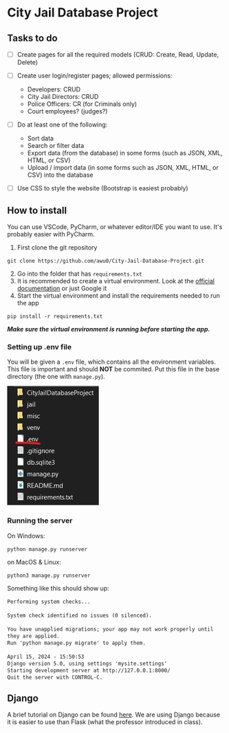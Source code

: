 # City Jail Database Project

## Tasks to do
- [ ] Create pages for all the required models (CRUD: Create, Read, Update, Delete)
- [ ] Create user login/register pages; allowed permissions:
   - Developers: CRUD
   - City Jail Directors: CRUD
   - Police Officers: CR (for Criminals only)
   - Court employees? (judges?)
- [ ] Do at least one of the following:
   -  Sort data 
   - Search or filter data 
   - Export data (from the database) in some forms (such as JSON, XML, HTML, or CSV)
   - Upload / import data (in some forms such as JSON, XML, HTML, or CSV) into the database
- [ ] Use CSS to style the website (Bootstrap is easiest probably)


## How to install

You can use VSCode, PyCharm, or whatever editor/IDE you want to use.
It's probably easier with PyCharm.

1. First clone the git repository

```
git clone https://github.com/awu0/City-Jail-Database-Project.git
```

2. Go into the folder that has `requirements.txt`
3. It is recommended to create a virtual environment. Look at
   the [official documentation](https://docs.python.org/3/library/venv.html) or just Google it
4. Start the virtual environment and install the requirements needed to run the app

```
pip install -r requirements.txt
```

***Make sure the virtual environment is running before starting the app.***

### Setting up .env file

You will be given a `.env` file, which contains all the environment variables. This file is important and should **NOT**
be commited. Put this file in the base directory (the one with `manage.py`).

![img.png](misc/folder_with_env_file.png)

### Running the server
On Windows:
```
python manage.py runserver
```

on MacOS & Linux:
```
python3 manage.py runserver
```

Something like this should show up:
```
Performing system checks...

System check identified no issues (0 silenced).

You have unapplied migrations; your app may not work properly until they are applied.
Run 'python manage.py migrate' to apply them.

April 15, 2024 - 15:50:53
Django version 5.0, using settings 'mysite.settings'
Starting development server at http://127.0.0.1:8000/
Quit the server with CONTROL-C.
```
## Django

A brief tutorial on Django can be found [here](https://docs.djangoproject.com/en/5.0/intro/tutorial01/).
We are using Django because it is easier to use than Flask (what the professor introduced in class).
